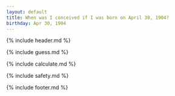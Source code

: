 ```yaml
---
layout: default
title: When was I conceived if I was born on April 30, 1904?
birthday: Apr 30, 1904
---
```


{% include header.md %}

{% include guess.md %}

{% include calculate.md %}

{% include safety.md %}

{% include footer.md %}



